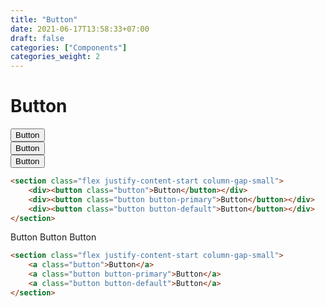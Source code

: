 ```yaml
---
title: "Button"
date: 2021-06-17T13:58:33+07:00
draft: false
categories: ["Components"]
categories_weight: 2
---
```


# Button

<section class="flex justify-content-start column-gap-small">
    <div><button class="button">Button</button></div>
    <div><button class="button button-primary">Button</button></div>
    <div><button class="button button-default">Button</button></div>
</section>

``` html
<section class="flex justify-content-start column-gap-small">
    <div><button class="button">Button</button></div>
    <div><button class="button button-primary">Button</button></div>
    <div><button class="button button-default">Button</button></div>
</section>
```

<section class="flex justify-content-start column-gap-small">
    <a class="button">Button</a>
    <a class="button button-primary">Button</a>
    <a class="button button-default">Button</a>
</section>

``` html
<section class="flex justify-content-start column-gap-small">
    <a class="button">Button</a>
    <a class="button button-primary">Button</a>
    <a class="button button-default">Button</a>
</section>
```
